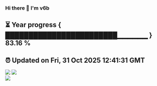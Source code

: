### Hi there 👋  I'm v6b  
⏳ Year progress { ████████████████████████▁▁▁▁▁▁ } 83.16 %
---
⏰ Updated on Fri, 31 Oct 2025 12:41:31 GMT
---
![](https://github-readme-stats.vercel.app/api?username=v6b&bg_color=30,e96443,904e95&title_color=fff&text_color=fff&layout=compact)
![](https://github-readme-stats.vercel.app/api/top-langs/?username=v6b&layout=compact&bg_color=30,e96443,904e95&title_color=fff&text_color=fff)  
![](https://gcore.jsdelivr.net/gh/v6b/v6b@main/assets/github-contribution-grid-snake.svg)

